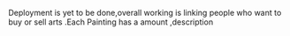 Deployment is yet to be done,overall working is linking people who want to buy or sell arts .Each Painting has a amount ,description 
